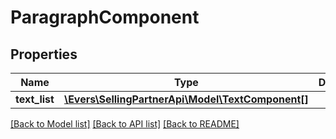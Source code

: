 # ParagraphComponent

## Properties
Name | Type | Description | Notes
------------ | ------------- | ------------- | -------------
**text_list** | [**\Evers\SellingPartnerApi\Model\TextComponent[]**](TextComponent.md) |  | 

[[Back to Model list]](../README.md#documentation-for-models) [[Back to API list]](../README.md#documentation-for-api-endpoints) [[Back to README]](../README.md)


